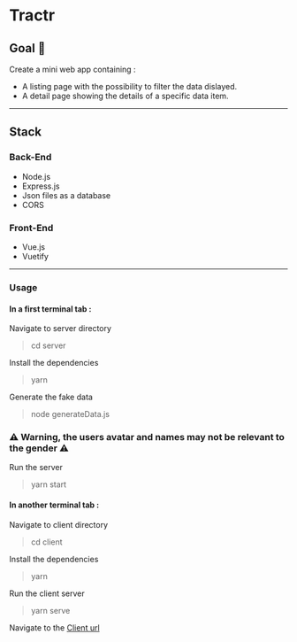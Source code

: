 # Tractr

## Goal :muscle:
Create a mini web app containing : 
* A listing page with the possibility to filter the data dislayed.
* A detail page showing the details of a specific data item.

___
  
## Stack

### Back-End
* Node.js
* Express.js
* Json files as a database
* CORS

### Front-End
* Vue.js
* Vuetify

___

### Usage

#### In a first terminal tab :

Navigate to server directory
> cd server

Install the dependencies
> yarn

Generate the fake data
> node generateData.js

### :warning: Warning, the users avatar and names may not be relevant to the gender :warning:

Run the server
> yarn start

#### In another terminal tab :

Navigate to client directory
> cd client

Install the dependencies
> yarn

Run the client server
> yarn serve

Navigate to the [Client url](http://localhost:8080)
